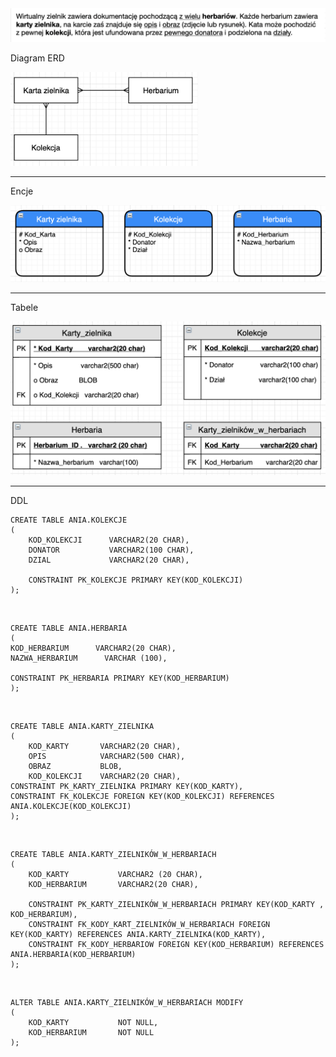 <img src="https://github.com/pawlowskaanna/sandbox-sql/blob/master/exercises/zielnik/pictures/tresc-zadania.png" width="700">

Diagram ERD

<img src="https://github.com/pawlowskaanna/sandbox-sql/blob/master/exercises/zielnik/pictures/zielnik-ERD.png" width="300">

---

Encje

<img src="https://github.com/pawlowskaanna/sandbox-sql/blob/master/exercises/zielnik/pictures/zielnik-encje.png" width="600">

---
Tabele

<img src="https://github.com/pawlowskaanna/sandbox-sql/blob/master/exercises/zielnik/pictures/zielnik-tabele.png" width="600">

---

DDL

    CREATE TABLE ANIA.KOLEKCJE 
    (
        KOD_KOLEKCJI      VARCHAR2(20 CHAR),
        DONATOR           VARCHAR2(100 CHAR),
        DZIAL             VARCHAR2(20 CHAR),

        CONSTRAINT PK_KOLEKCJE PRIMARY KEY(KOD_KOLEKCJI)
    );

</br>

    CREATE TABLE ANIA.HERBARIA
    (
    KOD_HERBARIUM      VARCHAR2(20 CHAR),
    NAZWA_HERBARIUM      VARCHAR (100),

    CONSTRAINT PK_HERBARIA PRIMARY KEY(KOD_HERBARIUM)
    );
    
</br>

    CREATE TABLE ANIA.KARTY_ZIELNIKA 
    (	
        KOD_KARTY       VARCHAR2(20 CHAR), 
        OPIS            VARCHAR2(500 CHAR),
        OBRAZ           BLOB,
        KOD_KOLEKCJI    VARCHAR2(20 CHAR),
    CONSTRAINT PK_KARTY_ZIELNIKA PRIMARY KEY(KOD_KARTY),
    CONSTRAINT FK_KOLEKCJE FOREIGN KEY(KOD_KOLEKCJI) REFERENCES ANIA.KOLEKCJE(KOD_KOLEKCJI)
    );
    
</br>

    CREATE TABLE ANIA.KARTY_ZIELNIKÓW_W_HERBARIACH
    (
        KOD_KARTY           VARCHAR2 (20 CHAR),
        KOD_HERBARIUM       VARCHAR2(20 CHAR),

        CONSTRAINT PK_KARTY_ZIELNIKÓW_W_HERBARIACH PRIMARY KEY(KOD_KARTY , KOD_HERBARIUM),
        CONSTRAINT FK_KODY_KART_ZIELNIKÓW_W_HERBARIACH FOREIGN KEY(KOD_KARTY) REFERENCES ANIA.KARTY_ZIELNIKA(KOD_KARTY),
        CONSTRAINT FK_KODY_HERBARIOW FOREIGN KEY(KOD_HERBARIUM) REFERENCES ANIA.HERBARIA(KOD_HERBARIUM)
    );
   
</br>

    ALTER TABLE ANIA.KARTY_ZIELNIKÓW_W_HERBARIACH MODIFY
    (
        KOD_KARTY           NOT NULL,
        KOD_HERBARIUM       NOT NULL
    );
